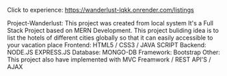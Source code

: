 Click to experience: https://wanderlust-lqkk.onrender.com/listings

Project-Wanderlust:
  This project was created from local system It's a Full Stack Project based on MERN Development. This project buliding idea is to list the hotels of different cities globally so that it can easily accessible to
  your vacation place
Frontend:
  HTML5 / CSS3 / JAVA SCRIPT
Backend:
  NODE.JS
  EXPRESS.JS
Database:
  MONGO-DB
Framework:
  Bootstrap
Other:
  This project also have implemented with MVC Freamwork / REST API'S / AJAX
